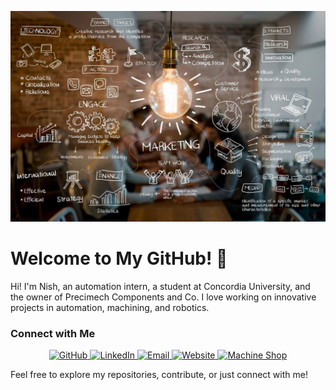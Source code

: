 ![Cover Image](assets/Cover.jpeg)

# Welcome to My GitHub! 👋

Hi! I'm Nish, an automation intern, a student at Concordia University, and the owner of Precimech Components and Co. I love working on innovative projects in automation, machining, and robotics.

### Connect with Me

<p align="center">
  <a href="https://github.com/Nishanth-CNCPMC">
    <img src="https://img.shields.io/badge/GitHub-000000?style=for-the-badge&logo=github&logoColor=white" alt="GitHub">
  </a>
  <a href="https://www.linkedin.com/in/nishanthrajkumar15/">
    <img src="https://img.shields.io/badge/LinkedIn-0077B5?style=for-the-badge&logo=linkedin&logoColor=white" alt="LinkedIn">
  </a>
  <a href="mailto:nishanthrajkumar1@gmail.com">
    <img src="https://img.shields.io/badge/Gmail-D14836?style=for-the-badge&logo=gmail&logoColor=white" alt="Email">
  </a>
  <a href="https://nishanth-rajkumar.github.io/CV">
    <img src="https://img.shields.io/badge/Website-4285F4?style=for-the-badge&logo=google-chrome&logoColor=white" alt="Website">
  </a>
  <a href="https://precimechco.github.io/PMC/index.html">
    <img src="https://img.shields.io/badge/Machine%20Shop-FF6F00?style=for-the-badge&logo=google-chrome&logoColor=white" alt="Machine Shop">
  </a>
</p>

Feel free to explore my repositories, contribute, or just connect with me!
